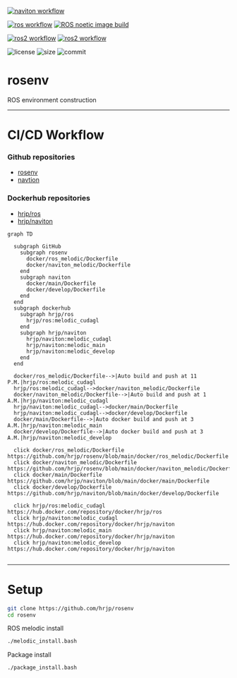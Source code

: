 [![naviton workflow](https://github.com/hrjp/rosenv/actions/workflows/naviton-image-build.yml/badge.svg)](https://hub.docker.com/repository/docker/hrjp/naviton)   

[![ros workflow](https://github.com/hrjp/rosenv/actions/workflows/ros-melodic-image-build.yml/badge.svg)](https://hub.docker.com/repository/docker/hrjp/ros)
[![ROS noetic image build](https://github.com/hrjp/rosenv/actions/workflows/ros-noetic-image-build.yml/badge.svg?branch=main)](https://hub.docker.com/repository/docker/hrjp/ros)   

[![ros2 workflow](https://github.com/hrjp/rosenv/actions/workflows/ros2-foxy-image-build.yml/badge.svg)](https://hub.docker.com/repository/docker/hrjp/ros2)
[![ros2 workflow](https://github.com/hrjp/rosenv/actions/workflows/ros2-galactic-image-build.yml/badge.svg)](https://hub.docker.com/repository/docker/hrjp/ros2)   

![license](https://img.shields.io/github/license/hrjp/rosenv)
![size](https://img.shields.io/github/repo-size/hrjp/rosenv)
![commit](https://img.shields.io/github/last-commit/hrjp/rosenv/main)

# rosenv
ROS environment construction 

---
# CI/CD Workflow
### Github repositories
* [rosenv](https://github.com/hrjp/rosenv)
* [navtion](https://github.com/hrjp/navtion)

### Dockerhub repositories

* [hrjp/ros](https://hub.docker.com/repository/docker/hrjp/ros)
* [hrjp/naviton](https://hub.docker.com/repository/docker/hrjp/naviton)


```mermaid
graph TD

  subgraph GitHub
    subgraph rosenv
      docker/ros_melodic/Dockerfile
      docker/naviton_melodic/Dockerfile
    end
    subgraph naviton 
      docker/main/Dockerfile
      docker/develop/Dockerfile
    end
  end
  subgraph dockerhub
    subgraph hrjp/ros
      hrjp/ros:melodic_cudagl
    end
    subgraph hrjp/naviton
      hrjp/naviton:melodic_cudagl
      hrjp/naviton:melodic_main
      hrjp/naviton:melodic_develop
    end
  end
  
  docker/ros_melodic/Dockerfile-->|Auto build and push at 11 P.M.|hrjp/ros:melodic_cudagl
  hrjp/ros:melodic_cudagl-->docker/naviton_melodic/Dockerfile
  docker/naviton_melodic/Dockerfile-->|Auto build and push at 1 A.M.|hrjp/naviton:melodic_cudagl
  hrjp/naviton:melodic_cudagl-->docker/main/Dockerfile
  hrjp/naviton:melodic_cudagl-->docker/develop/Dockerfile
  docker/main/Dockerfile-->|Auto docker build and push at 3 A.M.|hrjp/naviton:melodic_main
  docker/develop/Dockerfile-->|Auto docker build and push at 3 A.M.|hrjp/naviton:melodic_develop
  
  click docker/ros_melodic/Dockerfile https://github.com/hrjp/rosenv/blob/main/docker/ros_melodic/Dockerfile
  click docker/naviton_melodic/Dockerfile https://github.com/hrjp/rosenv/blob/main/docker/naviton_melodic/Dockerfile
  click docker/main/Dockerfile https://github.com/hrjp/naviton/blob/main/docker/main/Dockerfile
  click docker/develop/Dockerfile https://github.com/hrjp/naviton/blob/main/docker/develop/Dockerfile
  
  click hrjp/ros:melodic_cudagl https://hub.docker.com/repository/docker/hrjp/ros
  click hrjp/naviton:melodic_cudagl https://hub.docker.com/repository/docker/hrjp/naviton
  click hrjp/naviton:melodic_main https://hub.docker.com/repository/docker/hrjp/naviton
  click hrjp/naviton:melodic_develop https://hub.docker.com/repository/docker/hrjp/naviton
  
```



---

# Setup

```bash
git clone https://github.com/hrjp/rosenv
cd rosenv
```
ROS melodic install
```bash
./melodic_install.bash
```
Package install
```bash
./package_install.bash
```

